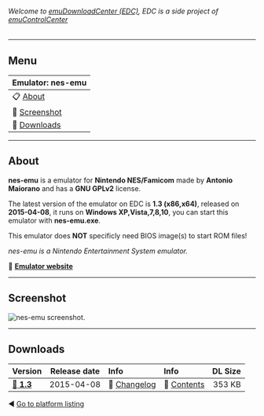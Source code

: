 ###### Welcome to [emuDownloadCenter (EDC)](https://github.com/PhoenixInteractiveNL/emuDownloadCenter/wiki/), EDC is a side project of [emuControlCenter](https://github.com/PhoenixInteractiveNL/emuControlCenter/wiki/)
***
## Menu
| **Emulator: nes-emu** |
|:---------|
| :clipboard: [About](#about) |
| :sunrise: [Screenshot](#screenshot) |
| :floppy_disk: [Downloads](#downloads) |
***
## About
**nes-emu** is a emulator for **Nintendo NES/Famicom** made by **Antonio Maiorano** and has a **GNU GPLv2** license.

The latest version of the emulator on EDC is **1.3 (x86,x64)**, released on **2015-04-08**, it runs on **Windows XP,Vista,7,8,10**, you can start this emulator with **nes-emu.exe**.

This emulator does **NOT** specificly need BIOS image(s) to start ROM files!

_nes-emu is a Nintendo Entertainment System emulator._

:link: [**Emulator website**](http://github.com/amaiorano/nes-emu/)
***
## Screenshot
![](https://raw.githubusercontent.com/PhoenixInteractiveNL/emuDownloadCenter/master/hooks/nesemu/screen.jpg "nes-emu screenshot.")
***
## Downloads
| Version  | Release date  | Info       | Info       | DL Size    |
|:---------|:-------------:|:-----------|:-----------|-----------:|
| [:floppy_disk: **1.3**](https://github.com/PhoenixInteractiveNL/edc-repo0004/raw/master/nesemu/1.3.7z) | 2015-04-08 | :page_facing_up: [Changelog](https://github.com/PhoenixInteractiveNL/edc-repo0004/blob/master/nesemu/1.3_changelog.txt) | :mag_right: [Contents](https://github.com/PhoenixInteractiveNL/edc-repo0004/blob/master/nesemu/1.3_contents.txt) | 353 KB |

:arrow_backward: [Go to platform listing](https://github.com/PhoenixInteractiveNL/emuDownloadCenter/wiki/EDC-Platform-List)
